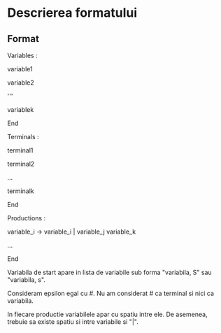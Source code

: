 # Descrierea formatului

## Format
Variables :
     
  variable1
  
  variable2
  
  '''
  
  variablek 
  
End


Terminals :

  terminal1
  
  terminal2
  
  ...
  
  terminalk
  
End


Productions :

variable_i -> variable_i    |    variable_j variable_k
    
 ...
    
End

Variabila de start apare in lista de variabile sub forma "variabila, S" sau "variabila, s".

Consideram epsilon egal cu #. Nu am considerat # ca terminal si nici ca variabila.

In fiecare productie variabilele apar cu spatiu intre ele. De asemenea, trebuie sa existe spatiu si intre variabile si "|".
